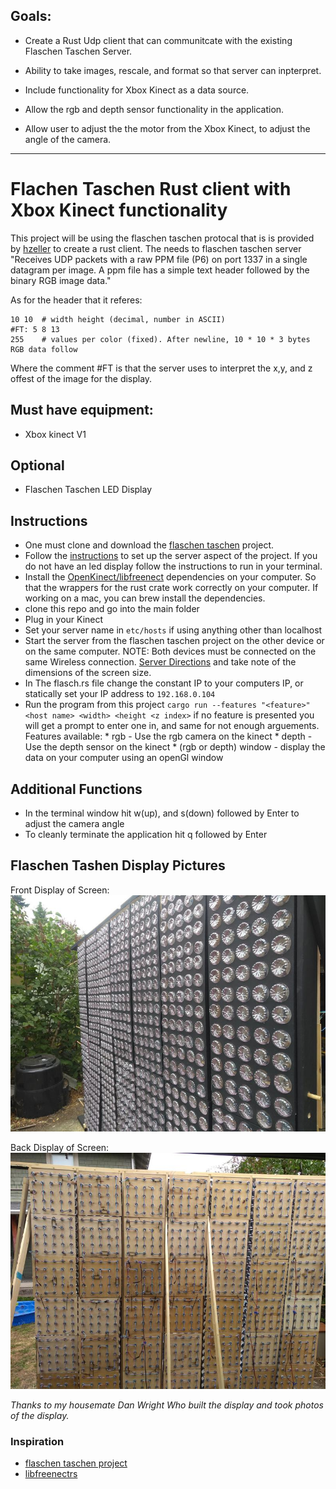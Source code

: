 

## Goals:
* Create a Rust Udp client that can communitcate with the existing Flaschen Taschen Server.

* Ability to take images, rescale, and format so that server can inpterpret.

* Include functionality for Xbox Kinect as a data source.
* Allow the rgb and depth sensor functionality in the application.
* Allow user to adjust the the motor from the Xbox Kinect, to adjust the angle of the camera.
---

# Flachen Taschen Rust client with Xbox Kinect functionality

This project will be using the flaschen taschen protocal that is is provided by [hzeller](https://github.com/hzeller/flaschen-taschen/blob/master/doc/protocols.md)  to create a rust client. The needs to flaschen taschen server "Receives UDP packets with a raw PPM file (P6) on port 1337 in a single datagram per image. A ppm file has a simple text header followed by the binary RGB image data."

As for the header that it referes: 

```P6     # Magic number
10 10  # width height (decimal, number in ASCII)
#FT: 5 8 13
255    # values per color (fixed). After newline, 10 * 10 * 3 bytes RGB data follow
```

Where the comment #FT is that the server uses to interpret the x,y, and z offest of the image for the display. 

## Must have equipment:
* Xbox kinect V1

## Optional 
* Flaschen Taschen LED Display

## Instructions 
* One must clone and download the [flaschen taschen](https://github.com/hzeller/flaschen-taschen.git) project.
* Follow the [instructions](https://github.com/hzeller/flaschen-taschen/blob/master/server/README.md) to set up the server aspect of the project. If you do not have an led display follow the instructions to run in your terminal.
* Install the [OpenKinect/libfreenect](https://github.com/OpenKinect/libfreenect.git) dependencies on your computer. So that the wrappers for the rust crate work correctly on your computer. If working on a mac, you can brew install the dependencies.
* clone this repo and go into the main folder
* Plug in your Kinect
* Set your server name in ```etc/hosts``` if using anything other than localhost
* Start the server from the flaschen taschen project on the other device or on the same computer. NOTE: Both devices must be connected on the same Wireless connection. [Server Directions](https://github.com/hzeller/flaschen-taschen/tree/master/server) and take note of the dimensions of the screen size.
* In The flasch.rs file change the constant IP to your computers IP, or statically set your IP address to ```192.168.0.104```
* Run the program from this project ```cargo run --features "<feature>" <host name> <width> <height <z index>``` if no feature is presented you will get a prompt to enter one in, and same for not enough arguements. 
	Features available:
		* rgb - Use the rgb camera on the kinect
		* depth - Use the depth sensor on the kinect
		* (rgb or depth) window	- display the data on your computer using an openGl window

## Additional Functions
* In the terminal window hit w(up), and s(down) followed by Enter to adjust the camera angle
* To cleanly terminate the application hit q followed by Enter 



## Flaschen Tashen Display Pictures
Front Display of Screen:
![alt text](images/front_display.jpg "front display")

Back Display of Screen: 
![akt text](images/Back_display.jpg "Back of display")

_Thanks to my housemate Dan Wright Who built the display and took photos of the display._

### Inspiration
* [flaschen taschen project](https://github.com/hzeller/flaschen-taschen.git)
* [libfreenectrs](https://github.com/Entscheider/freenect-rs.git)